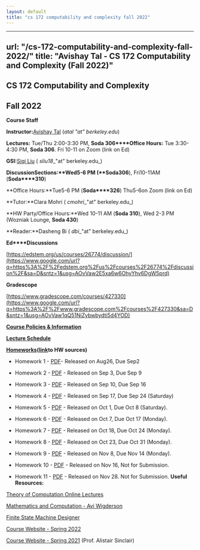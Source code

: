```yaml
---
layout: default
title: "cs 172 computability and complexity fall 2022"
---
```


---
url: "/cs-172-computability-and-complexity-fall-2022/"
title: "Avishay Tal - CS 172 Computability and Complexity (Fall 2022)"
---

## **CS 172 Computability and Complexity**

## **Fall 2022**

**Course Staff**

**Instructor:**[Avishay Tal](/avishay-tal/) (_atal "at" berkeley.edu_)

**Lectures:** Tue/Thu 2:00-3:30 PM, **Soda 306****Office Hours:** Tue 3:30-4:30 PM, **Soda 306**. Fri 10-11 on Zoom (link on Ed)

**GSI:**[Siqi Liu](https://www.google.com/url?q=https%3A%2F%2Fsiqi-l.github.io&sa=D&sntz=1&usg=AOvVaw3NPOgtijtUXKJIxG3wPzmp) ( _sliu18__"at" berkeley.edu_)

**Discussion****Sections:**Wed5-6 PM (**Soda****306**), Fri10-11AM (**Soda****310**)

**Office Hours:**Tue5-6 PM (**Soda****326**) Thu5-6on Zoom (link on Ed)

**Tutor:**Clara Mohri ( _cmohri__"at" berkeley.edu_)

**HW Party/Office Hours:**Wed 10-11 AM (**Soda 310**), Wed 2-3 PM (Wozniak Lounge, **Soda 430**)

**Reader:**Dasheng Bi ( _dbi__"at" berkeley.edu_)

**Ed****Discussions**

[https://edstem.org/us/courses/26774/discussion/](https://www.google.com/url?q=https%3A%2F%2Fedstem.org%2Fus%2Fcourses%2F26774%2Fdiscussion%2F&sa=D&sntz=1&usg=AOvVaw2E5xa6w6OhyYhv6DgW5prd)

**Gradescope**

[https://www.gradescope.com/courses/427330](https://www.google.com/url?q=https%3A%2F%2Fwww.gradescope.com%2Fcourses%2F427330&sa=D&sntz=1&usg=AOvVaw1qQ51NiZybwbydti5d4YOD)

[**Course Policies & Information**](/cs-172-computability-and-complexity-fall-2022//course-policies-and-information-fall-2022)

[**Lecture Schedule**](/cs-172-computability-and-complexity-fall-2022//lecture-schedule-fall-2022)

[**Homeworks**](https://drive.google.com/drive/folders/1Dq6u9C2Pg7sl_RsW-fB4xaLAJLsRomNy?usp=sharing)**(**[**link**](https://drive.google.com/drive/folders/1Dq6u9C2Pg7sl_RsW-fB4xaLAJLsRomNy?usp=sharing)**to HW sources)**

- Homework 1 - [PDF](https://drive.google.com/file/d/1GVI-YqeiF0mJkVhEQUPfc2yjxK7dIMNm/view?usp=sharing)\- Released on Aug26, Due Sep2

- Homework 2 - [PDF](https://drive.google.com/file/d/1mpE83gVm7n4l9aXrdcPLd-NHOuLgMaQn/view?usp=sharing) \- Released on Sep 3, Due Sep 9

- Homework 3 - [PDF](https://drive.google.com/file/d/1L0ySHQkvVaa7hA6lwYGq11GnuD6-5AP-/view?usp=sharing) \- Released on Sep 10, Due Sep 16

- Homework 4 - [PDF](https://drive.google.com/file/d/1fTWlxCN4Ajnf_24HEIiLWajx2V28zV-V/view?usp=sharing) \- Released on Sep 17, Due Sep 24 (Saturday)

- Homework 5 - [PDF](https://drive.google.com/file/d/1f-qk-Ok4n-cmQWiVE0a0hv-ThPA-KgwL/view?usp=sharing) \- Released on Oct 1, Due Oct 8 (Saturday).

- Homework 6 - [PDF](https://drive.google.com/file/d/1ZDm9vKakqYjjFZ5kadzRF4D1pnBeDAnF/view?usp=sharing) \- Released on Oct 7, Due Oct 17 (Monday).

- Homework 7 \- [PDF](https://drive.google.com/file/d/1_0pGgLNvY8RYLrP86d3DkQPudv2ZVCSW/view?usp=sharing) \- Released on Oct 18, Due Oct 24 (Monday).

- Homework 8 - [PDF](https://drive.google.com/file/d/1HX0KKk1eW1E1z_rz2p2z0G1-sHtzBa-c/view?usp=sharing) \- Released on Oct 23, Due Oct 31 (Monday).

- Homework 9 - [PDF](https://drive.google.com/file/d/1lLzlOufQHr3FQLFYnu2E0o2sdbvsVi3k/view?usp=share_link) \- Released on Nov 8, Due Nov 14 (Monday).

- Homework 10 - [PDF](https://drive.google.com/file/d/1HeLhpIIvUaPBLycwNQ4gyO0MsvXl8F5-/view?usp=share_link) \- Released on Nov 16, Not for Submission.

- Homework 11 - [PDF](https://drive.google.com/file/d/1e5nS_tmm2h6Iy-jf29QBfccFS0Fzo-9w/view?usp=share_link) \- Released on Nov 28. Not for Submission.
**Useful Resources:**

[Theory of Computation Online Lectures](https://www.google.com/url?q=https%3A%2F%2Fhackmd.io%2F2AqODdrtTOuj6fb5uMDZYw%3Fview&sa=D&sntz=1&usg=AOvVaw38EW_6-DuPxCSsBjGoTTAl)

[Mathematics and Computation - Avi Wigderson](https://www.google.com/url?q=https%3A%2F%2Fwww.math.ias.edu%2Ffiles%2FBook-online-Aug0619.pdf&sa=D&sntz=1&usg=AOvVaw3MjRk0Sa0TOPLlfmSsELnu)

[Finite State Machine Designer](https://www.google.com/url?q=https%3A%2F%2Fmadebyevan.com%2Ffsm%2F&sa=D&sntz=1&usg=AOvVaw1WdVDh9FzaJeGPtUn2KUzG)

[Course Website - Spring 2022](/cs-172-computability-and-complexity/)

[Course Website - Spring 2021](https://www.google.com/url?q=https%3A%2F%2Fpeople.eecs.berkeley.edu%2F~sinclair%2Fcs172%2Fs21.html&sa=D&sntz=1&usg=AOvVaw25tpc9j6IVXruwRsCd6oyG) (Prof. Alistair Sinclair)

